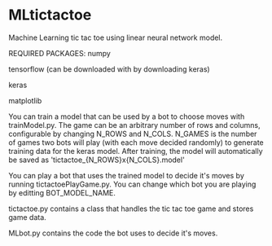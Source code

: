 # MLtictactoe
Machine Learning tic tac toe using linear neural network model.

REQUIRED PACKAGES:
numpy

tensorflow (can be downloaded with by downloading keras)

keras

matplotlib


You can train a model that can be used by a bot to choose moves with trainModel.py. 
The game can be an arbitrary number of rows and columns, configurable by changing N_ROWS and N_COLS.
N_GAMES is the number of games two bots will play (with each move decided randomly) to generate training data for the keras model.
After training, the model will automatically be saved as 'tictactoe_{N_ROWS}x{N_COLS}.model'

You can play a bot that uses the trained model to decide it's moves by running tictactoePlayGame.py.
You can change which bot you are playing by editting BOT_MODEL_NAME.

tictactoe.py contains a class that handles the tic tac toe game and stores game data.

MLbot.py contains the code the bot uses to decide it's moves.
